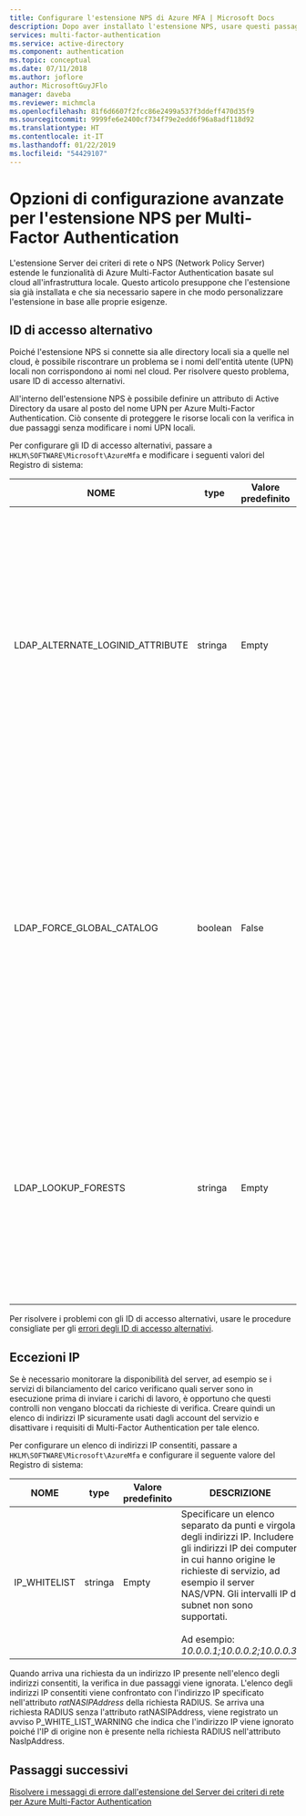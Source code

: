 ```yaml
---
title: Configurare l'estensione NPS di Azure MFA | Microsoft Docs
description: Dopo aver installato l'estensione NPS, usare questi passaggi per la configurazione avanzata, ad esempio per inserire gli indirizzi IP nell'elenco elementi consentiti e sostituire i nomi dell'entità utente.
services: multi-factor-authentication
ms.service: active-directory
ms.component: authentication
ms.topic: conceptual
ms.date: 07/11/2018
ms.author: joflore
author: MicrosoftGuyJFlo
manager: daveba
ms.reviewer: michmcla
ms.openlocfilehash: 81f6d6607f2fcc86e2499a537f3ddeff470d35f9
ms.sourcegitcommit: 9999fe6e2400cf734f79e2edd6f96a8adf118d92
ms.translationtype: HT
ms.contentlocale: it-IT
ms.lasthandoff: 01/22/2019
ms.locfileid: "54429107"
---
```

# <a name="advanced-configuration-options-for-the-nps-extension-for-multi-factor-authentication"></a>Opzioni di configurazione avanzate per l'estensione NPS per Multi-Factor Authentication

L'estensione Server dei criteri di rete o NPS (Network Policy Server) estende le funzionalità di Azure Multi-Factor Authentication basate sul cloud all'infrastruttura locale. Questo articolo presuppone che l'estensione sia già installata e che sia necessario sapere in che modo personalizzare l'estensione in base alle proprie esigenze. 

## <a name="alternate-login-id"></a>ID di accesso alternativo

Poiché l'estensione NPS si connette sia alle directory locali sia a quelle nel cloud, è possibile riscontrare un problema se i nomi dell'entità utente (UPN) locali non corrispondono ai nomi nel cloud. Per risolvere questo problema, usare ID di accesso alternativi. 

All'interno dell'estensione NPS è possibile definire un attributo di Active Directory da usare al posto del nome UPN per Azure Multi-Factor Authentication. Ciò consente di proteggere le risorse locali con la verifica in due passaggi senza modificare i nomi UPN locali. 

Per configurare gli ID di accesso alternativi, passare a `HKLM\SOFTWARE\Microsoft\AzureMfa` e modificare i seguenti valori del Registro di sistema:

| NOME | type | Valore predefinito | DESCRIZIONE |
| ---- | ---- | ------------- | ----------- |
| LDAP_ALTERNATE_LOGINID_ATTRIBUTE | stringa | Empty | Specificare il nome dell'attributo di Active Directory che si vuole usare al posto dell'UPN. Questo attributo viene usato come attributo AlternateLoginId. Se questo valore del Registro di sistema è impostato su un [attributo di Active Directory valido](https://msdn.microsoft.com/library/ms675090.aspx) (ad esempio, mail o displayName), il valore dell'attributo viene utilizzato al posto dell'UPN dell'utente per l'autenticazione. Se questo valore del Registro di sistema è vuoto o non configurato, AlternateLoginId è disabilitato e l'UPN dell'utente viene usato per l'autenticazione. |
| LDAP_FORCE_GLOBAL_CATALOG | boolean | False | Usare questo flag per forzare l'uso del catalogo globale per le ricerche LDAP quando si effettua la ricerca di AlternateLoginId. Configurare un controller di dominio come catalogo globale, aggiungere l'attributo AlternateLoginId al catalogo globale e quindi abilitare questo flag. <br><br> Se LDAP_LOOKUP_FORESTSè configurato (non vuoto), **questo flag viene applicato come true**, indipendentemente dal valore del Registro di sistema. In questo caso, l'estensione NPS richiede che il catalogo globale sia configurato con l'attributo AlternateLoginId per ogni foresta. |
| LDAP_LOOKUP_FORESTS | stringa | Empty | Specificare un elenco separato da punti e virgola delle foreste in cui eseguire la ricerca. Ad esempio, *contoso.com;foobar.com*. Se questo valore del Registro di sistema è configurato, l'estensione NPS esegue una ricerca in modo iterativo in tutte le foreste nell'ordine in cui sono elencate e restituisce il primo valore AlternateLoginId corretto. Se questo valore del Registro di sistema non è configurato, la ricerca di AlternateLoginId è limitata al dominio corrente.|

Per risolvere i problemi con gli ID di accesso alternativi, usare le procedure consigliate per gli [errori degli ID di accesso alternativi](howto-mfa-nps-extension-errors.md#alternate-login-id-errors).

## <a name="ip-exceptions"></a>Eccezioni IP

Se è necessario monitorare la disponibilità del server, ad esempio se i servizi di bilanciamento del carico verificano quali server sono in esecuzione prima di inviare i carichi di lavoro, è opportuno che questi controlli non vengano bloccati da richieste di verifica. Creare quindi un elenco di indirizzi IP sicuramente usati dagli account del servizio e disattivare i requisiti di Multi-Factor Authentication per tale elenco. 

Per configurare un elenco di indirizzi IP consentiti, passare a `HKLM\SOFTWARE\Microsoft\AzureMfa` e configurare il seguente valore del Registro di sistema: 

| NOME | type | Valore predefinito | DESCRIZIONE |
| ---- | ---- | ------------- | ----------- |
| IP_WHITELIST | stringa | Empty | Specificare un elenco separato da punti e virgola degli indirizzi IP. Includere gli indirizzi IP dei computer in cui hanno origine le richieste di servizio, ad esempio il server NAS/VPN. Gli intervalli IP di subnet non sono supportati. <br><br> Ad esempio: *10.0.0.1;10.0.0.2;10.0.0.3*.

Quando arriva una richiesta da un indirizzo IP presente nell'elenco degli indirizzi consentiti, la verifica in due passaggi viene ignorata. L'elenco degli indirizzi IP consentiti viene confrontato con l'indirizzo IP specificato nell'attributo *ratNASIPAddress* della richiesta RADIUS. Se arriva una richiesta RADIUS senza l'attributo ratNASIPAddress, viene registrato un avviso P_WHITE_LIST_WARNING che indica che l'indirizzo IP viene ignorato poiché l'IP di origine non è presente nella richiesta RADIUS nell'attributo NasIpAddress.

## <a name="next-steps"></a>Passaggi successivi

[Risolvere i messaggi di errore dall'estensione del Server dei criteri di rete per Azure Multi-Factor Authentication](howto-mfa-nps-extension-errors.md)
